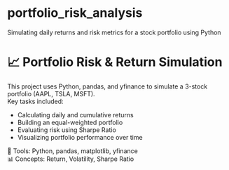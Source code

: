 # portfolio_risk_analysis
Simulating daily returns and risk metrics for a stock portfolio using Python
# 📈 Portfolio Risk & Return Simulation

This project uses Python, pandas, and yfinance to simulate a 3-stock portfolio (AAPL, TSLA, MSFT).  
Key tasks included:
- Calculating daily and cumulative returns
- Building an equal-weighted portfolio
- Evaluating risk using Sharpe Ratio
- Visualizing portfolio performance over time

🔧 Tools: Python, pandas, matplotlib, yfinance  
📊 Concepts: Return, Volatility, Sharpe Ratio  
